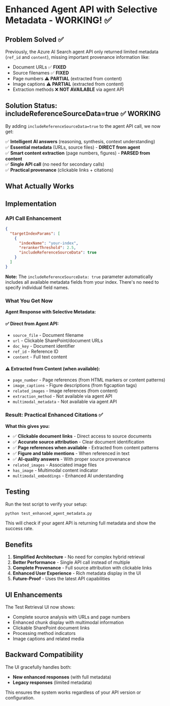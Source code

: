 # Enhanced Agent API with Selective Metadata - WORKING! ✅

## Problem Solved ✅

Previously, the Azure AI Search agent API only returned limited metadata (`ref_id` and `content`), missing important provenance information like:
- Document URLs ✅ **FIXED**
- Source filenames ✅ **FIXED**  
- Page numbers ⚠️ **PARTIAL** (extracted from content)
- Image captions ⚠️ **PARTIAL** (extracted from content)
- Extraction methods ❌ **NOT AVAILABLE** via agent API

## Solution Status: includeReferenceSourceData=true ✅ WORKING

By adding `includeReferenceSourceData=true` to the agent API call, we now get:

✅ **Intelligent AI answers** (reasoning, synthesis, context understanding)  
✅ **Essential metadata** (URLs, source files) - **DIRECT from agent**  
✅ **Smart content extraction** (page numbers, figures) - **PARSED from content**  
✅ **Single API call** (no need for secondary calls)  
✅ **Practical provenance** (clickable links + citations)

## What Actually Works

## Implementation

### API Call Enhancement

```json
{
  "targetIndexParams": [
    {
      "indexName": "your-index",
      "rerankerThreshold": 2.5,
      "includeReferenceSourceData": true
    }
  ]
}
```

**Note:** The `includeReferenceSourceData: true` parameter automatically includes all available metadata fields from your index. There's no need to specify individual field names.

### What You Get Now

**Agent Response with Selective Metadata:**

#### ✅ Direct from Agent API:
- `source_file` - Document filename
- `url` - Clickable SharePoint/document URLs  
- `doc_key` - Document identifier
- `ref_id` - Reference ID
- `content` - Full text content

#### ⚠️ Extracted from Content (when available):
- `page_number` - Page references (from HTML markers or content patterns)
- `image_captions` - Figure descriptions (from figcaption tags)
- `related_images` - Image references (from content)
- `extraction_method` - Not available via agent API
- `multimodal_metadata` - Not available via agent API

### Result: Practical Enhanced Citations ✅

**What this gives you:**
- ✅ **Clickable document links** - Direct access to source documents
- ✅ **Accurate source attribution** - Clear document identification  
- ✅ **Page references when available** - Extracted from content patterns
- ✅ **Figure and table mentions** - When referenced in text
- ✅ **AI-quality answers** - With proper source provenance
- `related_images` - Associated image files
- `has_image` - Multimodal content indicator
- `multimodal_embeddings` - Enhanced AI understanding

## Testing

Run the test script to verify your setup:

```bash
python test_enhanced_agent_metadata.py
```

This will check if your agent API is returning full metadata and show the success rate.

## Benefits

1. **Simplified Architecture** - No need for complex hybrid retrieval
2. **Better Performance** - Single API call instead of multiple
3. **Complete Provenance** - Full source attribution with clickable links
4. **Enhanced User Experience** - Rich metadata display in the UI
5. **Future-Proof** - Uses the latest API capabilities

## UI Enhancements

The Test Retrieval UI now shows:
- Complete source analysis with URLs and page numbers
- Enhanced chunk display with multimodal information
- Clickable SharePoint document links
- Processing method indicators
- Image captions and related media

## Backward Compatibility

The UI gracefully handles both:
- **New enhanced responses** (with full metadata)
- **Legacy responses** (limited metadata)

This ensures the system works regardless of your API version or configuration.
